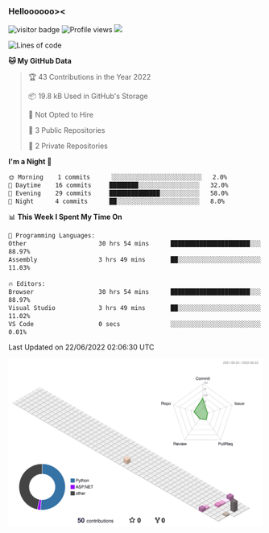 
### Helloooooo><
![visitor badge](https://visitor-badge.glitch.me/badge?page_id=tsukiii-yue.visitor-badge&right_color=pink)
![Profile views](https://gpvc.arturio.dev/tsukiii-yue)
![](https://dcbadge.vercel.app/api/shield/590160336502652928?style=flat&logoColor=pink&theme=default-inverted)
<!--START_SECTION:waka-->
![Lines of code](https://img.shields.io/badge/From%20Hello%20World%20I%27ve%20Written-26%20Thousand%20lines%20of%20code-blue)

**🐱 My GitHub Data** 

> 🏆 43 Contributions in the Year 2022
 > 
> 📦 19.8 kB Used in GitHub's Storage 
 > 
> 🚫 Not Opted to Hire
 > 
> 📜 3 Public Repositories 
 > 
> 🔑 2 Private Repositories  
 > 
**I'm a Night 🦉** 

```text
🌞 Morning    1 commits      ░░░░░░░░░░░░░░░░░░░░░░░░░   2.0% 
🌆 Daytime    16 commits     ████████░░░░░░░░░░░░░░░░░   32.0% 
🌃 Evening    29 commits     ██████████████░░░░░░░░░░░   58.0% 
🌙 Night      4 commits      ██░░░░░░░░░░░░░░░░░░░░░░░   8.0%

```


📊 **This Week I Spent My Time On** 

```text
💬 Programming Languages: 
Other                    30 hrs 54 mins      ██████████████████████░░░   88.97% 
Assembly                 3 hrs 49 mins       ██░░░░░░░░░░░░░░░░░░░░░░░   11.03%

🔥 Editors: 
Browser                  30 hrs 54 mins      ██████████████████████░░░   88.97% 
Visual Studio            3 hrs 49 mins       ██░░░░░░░░░░░░░░░░░░░░░░░   11.02% 
VS Code                  0 secs              ░░░░░░░░░░░░░░░░░░░░░░░░░   0.01%

```


 Last Updated on 22/06/2022 02:06:30 UTC
<!--END_SECTION:waka-->
![](./profile-3d-contrib/profile-season-animate.svg)

<!--
**tsukiii-yue/tsukiii-yue** is a ✨ _special_ ✨ repository because its `README.md` (this file) appears on your GitHub profile.

Here are some ideas to get you started:

- 🔭 I’m currently working on ...
- 🌱 I’m currently learning ...
- 👯 I’m looking to collaborate on ...
- 🤔 I’m looking for help with ...
- 💬 Ask me about ...
- 📫 How to reach me: ...
- 😄 Pronouns: ...
- ⚡ Fun fact: ...
-->
